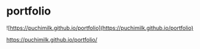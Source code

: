 # portfolio

![https://puchimilk.github.io/portfolio](https://puchimilk.github.io/portfolio)

<a href="https://puchimilk.github.io/portfolio/" target="_blank" rel="noopener noreferrer">https://puchimilk.github.io/portfolio/</a>
